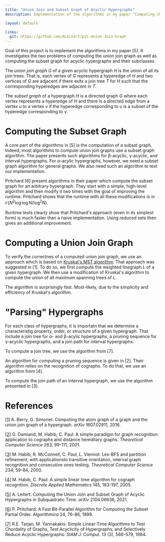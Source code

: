```yaml
---
title: "Union Join and Subset Graph of Acyclic Hypergraphs"
description: Implementation of the algorithms in my paper "Computing the Union Join and Subset Graph of Acyclic Hypergraphs in Subquadratic Time". Work in progress.

layout: default

links:
  git: https://github.com/ALeitert/p2c-Union-Join-Graph
---
```



Goal of this project is to implement the algorithms in my paper [5].
It investigates the two problems of computing the union join graph as well as computing the subset graph for acyclic hypergraphs and their subclasses.

The *union join graph $G$* of a given acyclic hypergraph $H$ is the union of all its join trees.
That is, each vertex of $G$ represents a hyperedge of $H$ and two vertices of $G$ are adjacent if there exits a join tree $T$ for $H$ such that the corresponding hyperedges are adjacent in $T$.

The *subset graph* of a hypergraph $H$ is a directed graph $G$ where each vertex represents a hyperedge of $H$ and there is a directed edge from a vertex $u$ to a vertex $v$ if the hyperedge corresponding to $u$ is a subset of the hyperedge corresponding to $v$.


# Computing the Subset Graph

A core part of the algorithms in [5] is the computation of a subset graph.
Indeed, most algorithms to compute union join graphs use a subset graph algorithm.
The paper presents such algorithms for β-acyclic, γ-acyclic, and interval hypergraphs.
For α-acylic hypergraphs, however, we need a subset graph algorithm for general graphs.
We also need such an algorithm to test our implementation.

Pritchard [6] present algorithms in their paper which compute the subset graph for an arbitrary hypergraph.
They start with a simple, high-level algorithm and then modify it two times with the goal of improving the runtime.
Pritchard shows that the runtime with all these modifications is in $\mathcal{O} \bigl( N^2 \log \log N / \log^2 N \bigr)$.

Runtime tests clearly show that Pritchard's approach (even in its simplest form) is much faster than a naive implementation.
Using reduced sets then gives an additional improvement.


# Computing a Union Join Graph

To verify the correctnes of a computed union join graph, we use an approach which is based on [Kruskal's MST algorithm](https://en.wikipedia.org/wiki/Kruskal%27s_algorithm).
That approach was suggested in [1].
To do so, we first compute the weighted linegraph $L$ of a given hypergraph.
We then use a modification of Kruskal's algorithm to compute the union of all maximum spanning trees of $L$.

The algorithm is surprisingly fast.
Most-likely, due to the simplicity and efficiency of Kruskal's algorithm.


# "Parsing" Hypergraphs

For each class of hypergraphs, it is importatn that we determine a characteristig property, order, or structure of a given hypergraph.
That include a join tree for α- and β-acylic hypergraphs, a pruning sequence for γ-acyclic hypergraphs, and a join path for interval hypergraphs.

To compute a join tree, we use the algorithm from [7].

An algorithm for computing a pruning sequence is given in [2].
Their algorithm relies on the recognition of cographs.
To do that, we use an algorithm from [4].

To compute the join path of an interval hypergraph, we use the algorithm presented in [3].


# References

[[1]](https://arxiv.org/abs/1607.02911)
A. Berry, G. Simonet:
Computing the atom graph of a graph and the union join graph of a hypergraph.
*arXiv* 1607.02911, 2016.

[[2]](https://doi.org/10.1016/S0304-3975(00)00234-6)
G. Damiand, M. Habib, C. Paul:
A simple paradigm for graph recognition: application to cographs and distance hereditary graphs.
*Theoretical Computer Science* 263, 99-111, 2001.

[[3]](https://doi.org/10.1016/S0304-3975(97)00241-7)
M. Habib, R. McConnell, C. Paul, L. Viennot:
Lex-BFS and partition refinement, with applicationsto transitive orientation, interval graph recognition and consecutive ones testing.
*Theoretical Computer Science* 234, 59-84, 2000.

[[4]](https://doi.org/10.1016/j.dam.2004.01.011)
M. Habib, C. Paul:
A simple linear time algorithm for cograph recognition.
*Discrete Applied Mathematics* 145, 183-197, 2005.

[[5]](https://arxiv.org/abs/2104.06636)
A. Leitert:
Computing the Union Join and Subset Graph of Acyclic Hypergraphs in Subquadratic Time.
*arXiv* 2104.06636, 2021.

[[6]](https://link.springer.com/article/10.1007/PL00009272)
P. Pritchard:
A Fast Bit-Parallel Algorithm for Computing the Subset Partial Order.
*Algorithmica* 24, 76-86, 1999.

[[7]](https://epubs.siam.org/doi/abs/10.1137/0213035)
R.E. Tarjan, M. Yannakakis:
Simple Linear-Time Algorithms to Test Chordality of Graphs, Test Acyclicity of Hypergraphs, and Selectively Reduce Acyclic Hypergraphs.
*SIAM J. Comput.* 13 (3), 566–579, 1984.
